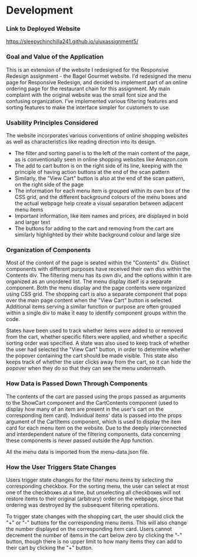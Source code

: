 # Development

### Link to Deployed Website
https://sleepychinchilla241.github.io/uiuxassignment5/

### Goal and Value of the Application
This is an extension of the website I redesigned for the Responsive Redesign assignment - the Bagel Gourmet website. I'd redesigned the menu page for Responsive Redesign, and decided to implement part of an online ordering page for the restaurant chain for this assignment. My main complaint with the original website was the small font size and the confusing organization. I've implemented various filtering features and sorting features to make the interface simpler for customers to use. 

### Usability Principles Considered
The website incorporates various conventions of online shopping websites as well as characteristics like reading direction into its design.
- The filter and sorting panel is to the left of the main content of the page, as is conventionally seen in online shopping websites like Amazon.com
- The add to cart button is on the right side of its line, keeping with the principle of having action buttons at the end of the scan pattern
- Similarly, the "View Cart" button is also at the end of the scan pattern, on the right side of the page
- The information for each menu item is grouped within its own box of the CSS grid, and the different background colours of the menu boxes and the actual webpage help create a visual separation between adjacent menu items
- Important information, like item names and prices, are displayed in bold and larger text
- The buttons for adding to the cart and removing from the cart are similarly highlighted by their white background colour and large size

### Organization of Components
Most of the content of the page is seated within the "Contents" div. Distinct components with different purposes have received their own divs within the Contents div. The filtering menu has its own div, and the options within it are organized as an unordered list. The menu display itself is a separate component. Both the menu display and the page contents were organized using CSS grid. The shopping cart is also a separate component that pops over the main page content when the "View Cart" button is selected. Additional items serving a similar function or purpose are often grouped within a single div to make it easy to identify component groups within the code. 

States have been used to track whether items were added to or removed from the cart, whether specific filters were applied, and whether a specific sorting order was specified. A state was also used to keep track of whether the user had selected the "View Cart" button, in order to determine whether the popover containing the cart should be made visible. This state also keeps track of whether the user clicks away from the cart, so it can hide the popover when they do so that they can see the menu underneath.

### How Data is Passed Down Through Components
The contents of the cart are passed using the props passed as arguments to the ShowCart component and the CartContents component (used to display how many of an item are present in the user's cart on the corresponding item card). Individual items' data is passed into the props argument of the CartItems component, which is used to display the item card for each menu item on the website. Due to the deeply interconnected and interdependent nature of the filtering components, data concerning these components is never passed outside the App function. 

All the menu data is imported from the menu-data.json file. 


### How the User Triggers State Changes
Users trigger state changes for the filter menu items by selecting the corresponding checkbox. For the sorting menu, the user can select at most one of the checkboxes at a time, but unselecting all checkboxes will not restore items to their original (arbitrary) order on the webpage, since that ordering was destroyed by the subsequent filtering operations. 

To trigger state changes with the shopping cart, the user should click the "+" or "-" buttons for the corresponding menu items. This will also change the number displayed on the corresponding item card. Users cannot decrement the number of items in the cart below zero by clicking the "-" button, though there is no upper limit to how many items they can add to their cart by clicking the "+" button. 
